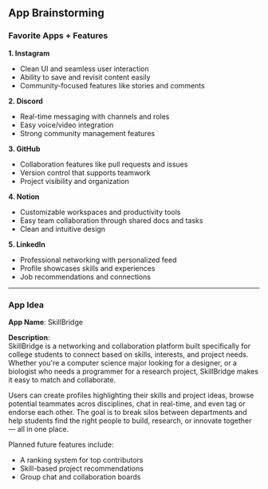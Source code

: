 ## App Brainstorming

### Favorite Apps + Features

**1. Instagram**
- Clean UI and seamless user interaction
- Ability to save and revisit content easily
- Community-focused features like stories and comments

**2. Discord**
- Real-time messaging with channels and roles
- Easy voice/video integration
- Strong community management features

**3. GitHub**
- Collaboration features like pull requests and issues
- Version control that supports teamwork
- Project visibility and organization

**4. Notion**
- Customizable workspaces and productivity tools
- Easy team collaboration through shared docs and tasks
- Clean and intuitive design

**5. LinkedIn**
- Professional networking with personalized feed
- Profile showcases skills and experiences
- Job recommendations and connections

---

### App Idea

**App Name**: SkillBridge

**Description**:  
SkillBridge is a networking and collaboration platform built specifically for college students to connect based on skills, interests, and project needs. Whether you're a computer science major looking for a designer, or a biologist who needs a programmer for a research project, SkillBridge makes it easy to match and collaborate.

Users can create profiles highlighting their skills and project ideas, browse potential teammates acros disciplines, chat in real-time, and even tag or endorse each other. The goal is to break silos between departments and help students find the right people to build, research, or innovate together — all in one place.

Planned future features include:
- A ranking system for top contributors
- Skill-based project recommendations
- Group chat and collaboration boards


